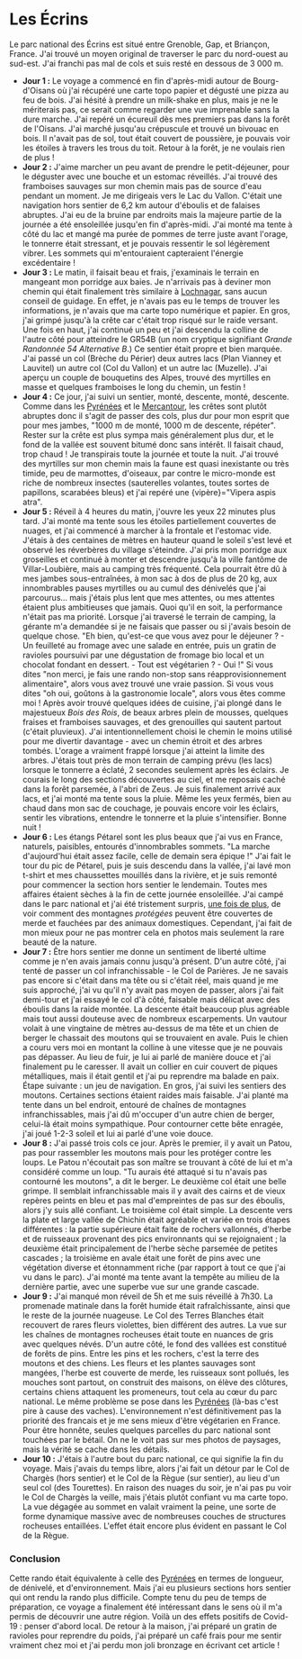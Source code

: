 # Les Écrins

Le parc national des Écrins est situé entre Grenoble, Gap, et Briançon, France. J'ai trouvé un moyen original de traverser le parc du nord-ouest au sud-est. J'ai franchi pas mal de cols et suis resté en dessous de 3 000 m.

* **Jour 1 :** Le voyage a commencé en fin d'après-midi autour de Bourg-d'Oisans où j'ai récupéré une carte topo papier et dégusté une pizza au feu de bois. J'ai hésité à prendre un milk-shake en plus, mais je ne le mériterais pas, ce serait comme regarder une vue imprenable sans la dure marche. J'ai repéré un écureuil dès mes premiers pas dans la forêt de l'Oisans. J'ai marché jusqu'au crépuscule et trouvé un bivouac en bois. Il n'avait pas de sol, tout était couvert de poussière, je pouvais voir les étoiles à travers les trous du toit. Retour à la forêt, je ne voulais rien de plus !
* **Jour 2 :** J'aime marcher un peu avant de prendre le petit-déjeuner, pour le déguster avec une bouche et un estomac réveillés. J'ai trouvé des framboises sauvages sur mon chemin mais pas de source d'eau pendant un moment. Je me dirigeais vers le Lac du Vallon. C'était une navigation hors sentier de 6,2 km autour d'éboulis et de falaises abruptes. J'ai eu de la bruine par endroits mais la majeure partie de la journée a été ensoleillée jusqu'en fin d'après-midi. J'ai monté ma tente à côté du lac et mangé ma purée de pommes de terre juste avant l'orage, le tonnerre était stressant, et je pouvais ressentir le sol légèrement vibrer. Les sommets qui m'entouraient capteraient l'énergie excédentaire !
* **Jour 3 :** Le matin, il faisait beau et frais, j'examinais le terrain en mangeant mon porridge aux baies. Je n'arrivais pas à deviner mon chemin qui était finalement très similaire à [Lochnagar](story:Rees_Lochnagar_Dart), sans aucun conseil de guidage. En effet, je n'avais pas eu le temps de trouver les informations, je n'avais que ma carte topo numérique et papier. En gros, j'ai grimpé jusqu'à la crête car c'était trop risqué sur le raide versant. Une fois en haut, j'ai continué un peu et j'ai descendu la colline de l'autre côté pour atteindre le GR54B (un nom cryptique signifiant *Grande Randonnée 54 Alternative B*.) Ce sentier était propre et bien marquée. J'ai passé un col (Brèche du Périer) deux autres lacs (Plan Vianney et Lauvitel) un autre col (Col du Vallon) et un autre lac (Muzelle). J'ai aperçu un couple de bouquetins des Alpes, trouvé des myrtilles en masse et quelques framboises le long du chemin, un festin !
* **Jour 4 :** Ce jour, j'ai suivi un sentier, monté, descente, monté, descente. Comme dans les [Pyrénées](story:Pyrenees) et le [Mercantour](story:Trou_Ane), les crêtes sont plutôt abruptes donc il s'agit de passer des cols, plus dur pour mon esprit que pour mes jambes, "1000 m de monté, 1000 m de descente, répéter". Rester sur la crête est plus sympa mais généralement plus dur, et le fond de la vallée est souvent bitumé donc sans intérêt. Il faisait chaud, trop chaud ! Je transpirais toute la journée et toute la nuit. J'ai trouvé des myrtilles sur mon chemin mais la faune est quasi inexistante ou très timide, peu de marmottes, d'oiseaux, par contre le micro-monde est riche de nombreux insectes (sauterelles volantes, toutes sortes de papillons, scarabées bleus) et j'ai repéré une {vipère}="Vipera aspis atra".
* **Jour 5 :** Réveil à 4 heures du matin, j'ouvre les yeux 22 minutes plus tard. J'ai monté ma tente sous les étoiles partiellement couvertes de nuages, et j'ai commencé à marcher à la frontale et l'estomac vide. J'étais à des centaines de mètres en hauteur quand le soleil s'est levé et observé les réverbères du village s'éteindre. J'ai pris mon porridge aux groseilles et continué à monter et descendre jusqu'à la ville fantôme de Villar-Loubière, mais au camping très fréquenté. Cela pourrait être dû à mes jambes sous-entraînées, à mon sac à dos de plus de 20 kg, aux innombrables pauses myrtilles ou au cumul des dénivelés que j'ai parcourus... mais j'étais plus lent que mes attentes, ou mes attentes étaient plus ambitieuses que jamais. Quoi qu'il en soit, la performance n'était pas ma priorité. Lorsque j'ai traversé le terrain de camping, la gérante m'a demandée si je ne faisais que passer ou si j'avais besoin de quelque chose. "Eh bien, qu'est-ce que vous avez pour le déjeuner ? - Un feuilleté au fromage avec une salade en entrée, puis un gratin de ravioles poursuivi par une dégustation de fromage bio local et un chocolat fondant en dessert. - Tout est végétarien ? - Oui !" Si vous dites "non merci, je fais une rando non-stop sans réapprovisionnement alimentaire", alors vous avez trouvé une vraie passion. Si vous vous dites "oh oui, goûtons à la gastronomie locale", alors vous êtes comme moi ! Après avoir trouvé quelques idées de cuisine, j'ai plongé dans le majestueux *Bois des Rois*, de beaux arbres plein de mousses, quelques fraises et framboises sauvages, et des grenouilles qui sautent partout (c'était pluvieux). J'ai intentionnellement choisi le chemin le moins utilisé pour me divertir davantage - avec un chemin étroit et des arbres tombés. L'orage a vraiment frappé lorsque j'ai atteint la limite des arbres. J'étais tout près de mon terrain de camping prévu (les lacs) lorsque le tonnerre a éclaté, 2 secondes seulement après les éclairs. Je courais le long des sections découvertes au ciel, et me reposais caché dans la forêt parsemée, à l'abri de Zeus. Je suis finalement arrivé aux lacs, et j'ai monté ma tente sous la pluie. Même les yeux fermés, bien au chaud dans mon sac de couchage, je pouvais encore voir les éclairs, sentir les vibrations, entendre le tonnerre et la pluie s'intensifier. Bonne nuit !
* **Jour 6 :** Les étangs Pétarel sont les plus beaux que j'ai vus en France, naturels, paisibles, entourés d'innombrables sommets. "La marche d'aujourd'hui était assez facile, celle de demain sera épique !" J'ai fait le tour du pic de Pétarel, puis je suis descendu dans la vallée, j'ai lavé mon t-shirt et mes chaussettes mouillés dans la rivière, et je suis remonté pour commencer la section hors sentier le lendemain. Toutes mes affaires étaient sèches à la fin de cette journée ensoleillée. J'ai campé dans le parc national et j'ai été tristement surpris, [une fois de plus](story:Pyrenees), de voir comment des montagnes *protégées* peuvent être couvertes de merde et fauchées par des animaux domestiques. Cependant, j'ai fait de mon mieux pour ne pas montrer cela en photos mais seulement la rare beauté de la nature.
* **Jour 7 :** Être hors sentier me donne un sentiment de liberté ultime comme je n'en avais jamais connu jusqu'à présent. D'un autre côté, j'ai tenté de passer un col infranchissable - le Col de Parières. Je ne savais pas encore si c'était dans ma tête ou si c'était réel, mais quand je me suis approché, j'ai vu qu'il n'y avait pas moyen de passer, alors j'ai fait demi-tour et j'ai essayé le col d'à côté, faisable mais délicat avec des éboulis dans la raide montée. La descente était beaucoup plus agréable mais tout aussi douteuse avec de nombreux escarpements. Un vautour volait à une vingtaine de mètres au-dessus de ma tête et un chien de berger le chassait des moutons qui se trouvaient en avale. Puis le chien a couru vers moi en montant la colline à une vitesse que je ne pouvais pas dépasser. Au lieu de fuir, je lui ai parlé de manière douce et j'ai finalement pu le caresser. Il avait un collier en cuir couvert de piques métalliques, mais il était gentil et j'ai pu reprendre ma balade en paix. Étape suivante : un jeu de navigation. En gros, j'ai suivi les sentiers des moutons. Certaines sections étaient raides mais faisable. J'ai planté ma tente dans un bel endroit, entouré de chaînes de montagnes infranchissables, mais j'ai dû m'occuper d'un autre chien de berger, celui-là était moins sympathique. Pour contourner cette bête enragée, j'ai joué 1-2-3 soleil et lui ai parlé d'une voie douce.
* **Jour 8 :** J'ai passé trois cols ce jour. Après le premier, il y avait un Patou, pas pour rassembler les moutons mais pour les protéger contre les loups. Le Patou n'écoutait pas son maître se trouvant à côté de lui et m'a considéré comme un loup. "Tu aurais été attaqué si tu n'avais pas contourné les moutons", a dit le berger. Le deuxième col était une belle grimpe. Il semblait infranchissable mais il y avait des cairns et de vieux repères peints en bleu et pas mal d'empreintes de pas sur des éboulis, alors j'y suis allé confiant. Le troisième col était simple. La descente vers la plate et large vallée de Chichin était agréable et variée en trois étapes différentes : la partie supérieure était faite de rochers vallonnés, d'herbe et de ruisseaux provenant des pics environnants qui se rejoignaient ; la deuxième était principalement de l'herbe sèche parsemée de petites cascades ; la troisième en avale était une forêt de pins avec une végétation diverse et étonnamment riche (par rapport à tout ce que j'ai vu dans le parc). J'ai monté ma tente avant la tempête au milieu de la dernière partie, avec une superbe vue sur une grande cascade.
* **Jour 9 :** J'ai manqué mon réveil de 5h et me suis réveillé à 7h30. La promenade matinale dans la forêt humide était rafraîchissante, ainsi que le reste de la journée nuageuse. Le Col des Terres Blanches était recouvert de rares fleurs violettes, bien différent des autres. La vue sur les chaînes de montagnes rocheuses était toute en nuances de gris avec quelques névés. D'un autre côté, le fond des vallées est constitué de forêts de pins. Entre les pins et les rochers, c'est la terre des moutons et des chiens. Les fleurs et les plantes sauvages sont mangées, l'herbe est couverte de merde, les ruisseaux sont pollués, les mouches sont partout, on construit des maisons, on élève des clôtures, certains chiens attaquent les promeneurs, tout cela au cœur du parc national. Le même problème se pose dans les [Pyrénées](story:Pyrenees) (là-bas c'est pire à cause des vaches). L'environnement n'est définitivement pas la priorité des francais et je me sens mieux d'être végétarien en France. Pour être honnête, seules quelques parcelles du parc national sont touchées par le bétail. On ne le voit pas sur mes photos de paysages, mais la vérité se cache dans les détails.
* **Jour 10 :** J'étais à l'autre bout du parc national, ce qui signifie la fin du voyage. Mais j'avais du temps libre, alors j'ai fait un détour par le Col de Chargès (hors sentier) et le Col de la Règue (sur sentier), au lieu d'un seul col (des Tourettes). En raison des nuages du soir, je n'ai pas pu voir le Col de Chargès la veille, mais j'étais plutôt confiant vu ma carte topo. La vue dégagée au sommet en valait vraiment la peine, une sorte de forme dynamique massive avec de nombreuses couches de structures rocheuses entaillées. L'effet était encore plus évident en passant le Col de la Règue.

### Conclusion

Cette rando était équivalente à celle des [Pyrénées](story:Pyrenees) en termes de longueur, de dénivelé, et d'environnement. Mais j'ai eu plusieurs sections hors sentier qui ont rendu la rando plus difficile. Compte tenu du peu de temps de préparation, ce voyage a finalement été intéressant dans le sens où il m'a permis de découvrir une autre région. Voilà un des effets positifs de Covid-19 : penser d'abord local. De retour à la maison, j'ai préparé un gratin de ravioles pour reprendre du poids, j'ai préparé un café frais pour me sentir vraiment chez moi et j'ai perdu mon joli bronzage en écrivant cet article !
